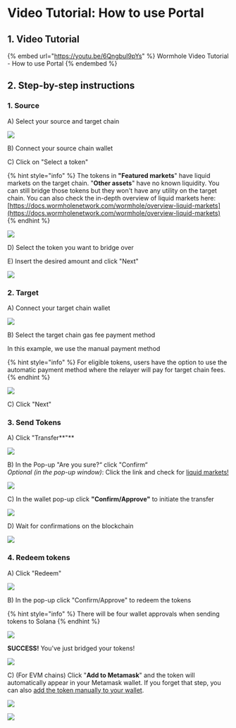 # Video Tutorial: How to use Portal

## 1. Video Tutorial

{% embed url="https://youtu.be/6QngbuI9pYs" %}
Wormhole Video Tutorial - How to use Portal
{% endembed %}

## 2. Step-by-step instructions

### 1. Source

A) Select your source and target chain

![](<.gitbook/assets/Screen Shot 2022-06-06 at 10.38.34 am.png>)

B) Connect your source chain wallet

C) Click on "Select a token"

{% hint style="info" %}
The tokens in **"Featured markets**" have liquid markets on the target chain. "**Other assets**" have no known liquidity. You can still bridge those tokens but they won't have any utility on the target chain. You can also check the in-depth overview of liquid markets here: [https://docs.wormholenetwork.com/wormhole/overview-liquid-markets](https://docs.wormholenetwork.com/wormhole/overview-liquid-markets)
{% endhint %}

![](<.gitbook/assets/Screen Shot 2022-06-06 at 6.23.21 pm.png>)

D) Select the token you want to bridge over

E) Insert the desired amount and click "Next"

![](<.gitbook/assets/Screen Shot 2022-06-06 at 6.25.04 pm.png>)

### 2. Target

A) Connect your target chain wallet

![](<.gitbook/assets/Screen Shot 2022-06-06 at 6.26.47 pm.png>)

B) Select the target chain gas fee payment method

In this example, we use the manual payment method

{% hint style="info" %}
For eligible tokens, users have the option to use the automatic payment method where the relayer will pay for target chain fees.
{% endhint %}

![](<.gitbook/assets/Screen Shot 2022-06-06 at 6.28.38 pm.png>)

C) Click "Next"

### 3. Send Tokens

A) Click "Transfer**"**

![](<.gitbook/assets/Screen Shot 2022-06-06 at 6.36.05 pm.png>)

B) In the Pop-up "Are you sure?“ click "Confirm“\
_Optional (in the pop-up window)_: Click the link and check for [liquid markets!](https://docs.wormholenetwork.com/wormhole/overview-liquid-markets)

![](<.gitbook/assets/Screen Shot 2022-06-06 at 6.38.03 pm.png>)

C) In the wallet pop-up click **"**Confirm/Approve**"** to initiate the transfer

![](<.gitbook/assets/Screen Shot 2022-06-06 at 6.40.13 pm.png>)

D) Wait for confirmations on the blockchain

![](<.gitbook/assets/Screen Shot 2022-06-06 at 6.40.27 pm.png>)

### 4. Redeem tokens

A) Click "Redeem"

![](<.gitbook/assets/Screen Shot 2022-06-06 at 6.43.40 pm.png>)

B) In the pop-up click "Confirm/Approve" to redeem the tokens

{% hint style="info" %}
There will be four wallet approvals when sending tokens to Solana
{% endhint %}

![](<.gitbook/assets/Screen Shot 2022-06-06 at 6.45.38 pm.png>)

**SUCCESS!** You've just bridged your tokens!

![](<.gitbook/assets/Screen Shot 2022-06-06 at 6.48.07 pm.png>)

C) (For EVM chains) Click "**Add to Metamask**" and the token will automatically appear in your Metamask wallet. If you forget that step, you can also [add the token manually to your wallet](video-tutorial-how-to-manually-add-tokens-to-your-wallet.md).

![](<.gitbook/assets/Screen Shot 2022-06-06 at 6.49.52 pm.png>)

![](<.gitbook/assets/Screen Shot 2022-06-06 at 6.51.13 pm.png>)
